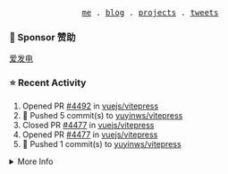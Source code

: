 <p align="center">
  <samp>
    <a href="https://yuy1n.io">me</a> .
    <a href="https://yuy1n.io/blog">blog</a> .
    <a href="https://yuy1n.io/projects">projects</a> .
    <a href="https://twitter.com/yuyinws">tweets</a>
  </samp>
</p>

### 💖 Sponsor 赞助

[爱发电](https://afdian.com/a/yuyinws)

### ⭐️ Recent Activity
<!--RECENT_ACTIVITY:start-->
1. Opened PR [#4492](https://github.com/vuejs/vitepress/pull/4492) in [vuejs/vitepress](https://github.com/vuejs/vitepress)<br>
2. 💪 Pushed 5 commit(s) to [yuyinws/vitepress](https://github.com/yuyinws/vitepress)<br>
3. Closed PR [#4477](https://github.com/vuejs/vitepress/pull/4477) in [vuejs/vitepress](https://github.com/vuejs/vitepress)<br>
4. Opened PR [#4477](https://github.com/vuejs/vitepress/pull/4477) in [vuejs/vitepress](https://github.com/vuejs/vitepress)<br>
5. 💪 Pushed 1 commit(s) to [yuyinws/vitepress](https://github.com/yuyinws/vitepress)<br>
<!--RECENT_ACTIVITY:end-->

<details>
  <summary>
  More Info
  </summary>

[![wakatime](https://wakatime.com/badge/user/51143705-a99d-4e70-b101-fd9e1cb44e71.svg)](https://wakatime.com/@51143705-a99d-4e70-b101-fd9e1cb44e71)

<img src="https://cdn.jsdelivr.net/gh/yuyinws/yuyinws/gitmand.svg" />
<br />
<img src="https://card.yuy1n.io/card/76561198340841543/dark,bg-game-1850570" />
<br />
<img src="https://cdn.jsdelivr.net/gh/yuyinws/yuyinws/github-metrics.svg" />
</details>

